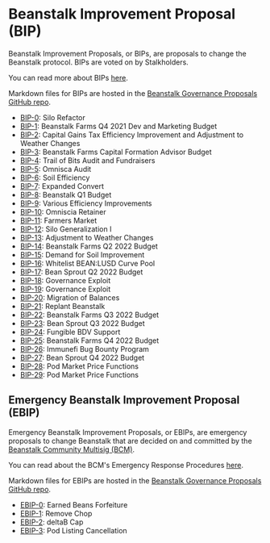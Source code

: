 # Beanstalk Improvement Proposal (BIP)

Beanstalk Improvement Proposals, or BIPs, are proposals to change the Beanstalk protocol. BIPs are voted on by Stalkholders.

You can read more about BIPs [here](https://docs.bean.money/governance/proposals#bip).


Markdown files for BIPs are hosted in the [Beanstalk Governance Proposals GitHub repo](https://github.com/BeanstalkFarms/Beanstalk-Governance-Proposals).

* [BIP-0](https://github.com/BeanstalkFarms/Beanstalk-Governance-Proposals/blob/master/bip/bip-00-silo-refactor.md): Silo Refactor
* [BIP-1](https://github.com/BeanstalkFarms/Beanstalk-Governance-Proposals/blob/master/bip/bip-01-bf-budget-q4-2021.md): Beanstalk Farms Q4 2021 Dev and Marketing Budget
* [BIP-2](https://github.com/BeanstalkFarms/Beanstalk-Governance-Proposals/blob/master/bip/bip-02-tax-efficiency-weather-changes.md): Capital Gains Tax Efficiency Improvement and Adjustment to Weather Changes
* [BIP-3](https://github.com/BeanstalkFarms/Beanstalk-Governance-Proposals/blob/master/bip/bip-03-capital-formation-advisor.md): Beanstalk Farms Capital Formation Advisor Budget
* [BIP-4](https://github.com/BeanstalkFarms/Beanstalk-Governance-Proposals/blob/master/bip/bip-04-trail-of-bits-fundraiser.md): Trail of Bits Audit and Fundraisers
* [BIP-5](https://github.com/BeanstalkFarms/Beanstalk-Governance-Proposals/blob/master/bip/bip-05-omniscia-fundraiser.md): Omnisca Audit
* [BIP-6](https://github.com/BeanstalkFarms/Beanstalk-Governance-Proposals/blob/master/bip/bip-06-soil-efficiency.md): Soil Efficiency
* [BIP-7](https://github.com/BeanstalkFarms/Beanstalk-Governance-Proposals/blob/master/bip/bip-07-convert.md): Expanded Convert
* [BIP-8](https://github.com/BeanstalkFarms/Beanstalk-Governance-Proposals/blob/master/bip/bip-08-beanstalk-budget-q1-2022.md): Beanstalk Q1 Budget
* [BIP-9](https://github.com/BeanstalkFarms/Beanstalk-Governance-Proposals/blob/master/bip/bip-09-efficiency-improvements.md): Various Efficiency Improvements
* [BIP-10](https://github.com/BeanstalkFarms/Beanstalk-Governance-Proposals/blob/master/bip/bip-10-omniscia-retainer.md): Omniscia Retainer
* [BIP-11](https://github.com/BeanstalkFarms/Beanstalk-Governance-Proposals/blob/master/bip/bip-11-pod-market.md): Farmers Market
* [BIP-12](https://github.com/BeanstalkFarms/Beanstalk-Governance-Proposals/blob/master/bip/bip-12-silo-generalization.md): Silo Generalization I
* [BIP-13](https://github.com/BeanstalkFarms/Beanstalk-Governance-Proposals/blob/master/bip/bip-13-weather-changes.md): Adjustment to Weather Changes
* [BIP-14](https://github.com/BeanstalkFarms/Beanstalk-Governance-Proposals/blob/master/bip/bip-14-bf-budget-q2-2022.md): Beanstalk Farms Q2 2022 Budget
* [BIP-15](https://github.com/BeanstalkFarms/Beanstalk-Governance-Proposals/blob/master/bip/bip-15-demand-for-soil-improvement.md): Demand for Soil Improvement
* [BIP-16](https://github.com/BeanstalkFarms/Beanstalk-Governance-Proposals/blob/master/bip/bip-16-whitelist-beanlusd.md): Whitelist BEAN:LUSD Curve Pool
* [BIP-17](https://github.com/BeanstalkFarms/Beanstalk-Governance-Proposals/blob/master/bip/bip-17-bs-budget-q2-2022.md): Bean Sprout Q2 2022 Budget
* [BIP-18](https://github.com/BeanstalkFarms/Beanstalk-Governance-Proposals/blob/master/bip/bip-18-exploit.md): Governance Exploit
* [BIP-19](https://github.com/BeanstalkFarms/Beanstalk-Governance-Proposals/blob/master/bip/bip-19-exploit.md): Governance Exploit
* [BIP-20](https://github.com/BeanstalkFarms/Beanstalk-Governance-Proposals/blob/master/bip/bip-20-migration-of-balances.md): Migration of Balances
* [BIP-21](https://github.com/BeanstalkFarms/Beanstalk-Governance-Proposals/blob/master/bip/bip-21-replant.md): Replant Beanstalk
* [BIP-22](https://github.com/BeanstalkFarms/Beanstalk-Governance-Proposals/blob/master/bip/bip-22-bf-budget-q3-2022.md): Beanstalk Farms Q3 2022 Budget
* [BIP-23](https://github.com/BeanstalkFarms/Beanstalk-Governance-Proposals/blob/master/bip/bip-23-bs-budget-q3-2022.md): Bean Sprout Q3 2022 Budget
* [BIP-24](https://github.com/BeanstalkFarms/Beanstalk-Governance-Proposals/blob/master/bip/bip-24-fungible-bdv-support.md): Fungible BDV Support
* [BIP-25](https://github.com/BeanstalkFarms/Beanstalk-Governance-Proposals/blob/master/bip/bip-25-bf-budget-q4-2022.md): Beanstalk Farms Q4 2022 Budget
* [BIP-26](https://github.com/BeanstalkFarms/Beanstalk-Governance-Proposals/blob/master/bip/bip-26-bug-bounty-program.md): Immunefi Bug Bounty Program
* [BIP-27](https://github.com/BeanstalkFarms/Beanstalk-Governance-Proposals/blob/master/bip/bip-27-bs-budget-q4-2022.md): Bean Sprout Q4 2022 Budget
* [BIP-28](https://github.com/BeanstalkFarms/Beanstalk-Governance-Proposals/blob/master/bip/bip-28-pod-market-price-functions.md): Pod Market Price Functions
* [BIP-29](https://github.com/BeanstalkFarms/Beanstalk-Governance-Proposals/blob/master/bip/bip-29-pod-market-price-functions.md): Pod Market Price Functions

## Emergency Beanstalk Improvement Proposal (EBIP)

Emergency Beanstalk Improvement Proposals, or EBIPs, are emergency proposals to change Beanstalk that are decided on and committed by the [Beanstalk Community Multisig (BCM)](https://docs.bean.money/governance/beanstalk/bcm-process).

You can read about the BCM's Emergency Response Procedures [here](https://docs.bean.money/governance/beanstalk/bcm-process#emergency-response-procedures).

Markdown files for EBIPs are hosted in the [Beanstalk Governance Proposals GitHub repo](https://github.com/BeanstalkFarms/Beanstalk-Governance-Proposals).

* [EBIP-0](https://github.com/BeanstalkFarms/Beanstalk-Governance-Proposals/blob/master/bip/ebip/ebip-0-earned-beans-forfeiture.md): Earned Beans Forfeiture
* [EBIP-1](https://github.com/BeanstalkFarms/Beanstalk-Governance-Proposals/blob/master/bip/ebip/ebip-1-remove-chop.md): Remove Chop
* [EBIP-2](https://github.com/BeanstalkFarms/Beanstalk-Governance-Proposals/blob/master/bip/ebip/ebip-2-deltab-cap.md): deltaB Cap
* [EBIP-3](https://github.com/BeanstalkFarms/Beanstalk-Governance-Proposals/blob/master/bip/ebip/ebip-3-pod-listing-cancellation.md): Pod Listing Cancellation
